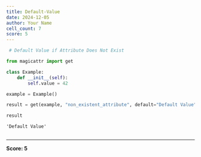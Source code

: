 ```yaml
---
title: Default-Value
date: 2024-12-05
author: Your Name
cell_count: 7
score: 5
---
```


```python
 # Default Value if Attribute Does Not Exist

```


```python
from magicattr import get
```


```python
class Example:
    def __init__(self):
        self.value = 42

```


```python
example = Example()
```


```python
result = get(example, "non_existent_attribute", default="Default Value")
```


```python
result
```




    'Default Value'




```python

```


---
**Score: 5**
